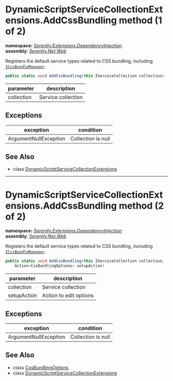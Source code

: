 # DynamicScriptServiceCollectionExtensions.AddCssBundling method (1 of 2)
**namespace:** *[Serenity.Extensions.DependencyInjection](../../README.md#serenity.extensions.dependencyinjection-namespace)*   **assembly**: *[Serenity.Net.Web](../../README.md)*

Registers the default service types related to CSS bundling, including [`ICssBundleManager`](../../Serenity.Web/ICssBundleManager.md).

```csharp
public static void AddCssBundling(this IServiceCollection collection)
```

| parameter | description |
| --- | --- |
| collection | Service collection |

## Exceptions

| exception | condition |
| --- | --- |
| ArgumentNullException | Collection is null |

## See Also

* class [DynamicScriptServiceCollectionExtensions](../DynamicScriptServiceCollectionExtensions.md)

---

# DynamicScriptServiceCollectionExtensions.AddCssBundling method (2 of 2)
**namespace:** *[Serenity.Extensions.DependencyInjection](../../README.md#serenity.extensions.dependencyinjection-namespace)*   **assembly**: *[Serenity.Net.Web](../../README.md)*

Registers the default service types related to CSS bundling, including [`ICssBundleManager`](../../Serenity.Web/ICssBundleManager.md).

```csharp
public static void AddCssBundling(this IServiceCollection collection, 
    Action<CssBundlingOptions> setupAction)
```

| parameter | description |
| --- | --- |
| collection | Service collection |
| setupAction | Action to edit options |

## Exceptions

| exception | condition |
| --- | --- |
| ArgumentNullException | Collection is null |

## See Also

* class [CssBundlingOptions](../../Serenity.Web/CssBundlingOptions.md)
* class [DynamicScriptServiceCollectionExtensions](../DynamicScriptServiceCollectionExtensions.md)